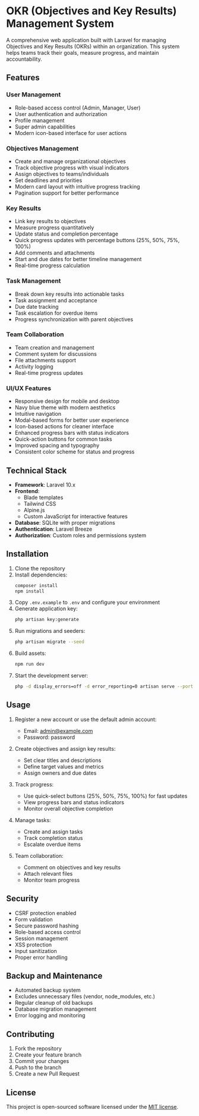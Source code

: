 # OKR (Objectives and Key Results) Management System

A comprehensive web application built with Laravel for managing Objectives and Key Results (OKRs) within an organization. This system helps teams track their goals, measure progress, and maintain accountability.

## Features

### User Management
- Role-based access control (Admin, Manager, User)
- User authentication and authorization
- Profile management
- Super admin capabilities
- Modern icon-based interface for user actions

### Objectives Management
- Create and manage organizational objectives
- Track objective progress with visual indicators
- Assign objectives to teams/individuals
- Set deadlines and priorities
- Modern card layout with intuitive progress tracking
- Pagination support for better performance

### Key Results
- Link key results to objectives
- Measure progress quantitatively
- Update status and completion percentage
- Quick progress updates with percentage buttons (25%, 50%, 75%, 100%)
- Add comments and attachments
- Start and due dates for better timeline management
- Real-time progress calculation

### Task Management
- Break down key results into actionable tasks
- Task assignment and acceptance
- Due date tracking
- Task escalation for overdue items
- Progress synchronization with parent objectives

### Team Collaboration
- Team creation and management
- Comment system for discussions
- File attachments support
- Activity logging
- Real-time progress updates

### UI/UX Features
- Responsive design for mobile and desktop
- Navy blue theme with modern aesthetics
- Intuitive navigation
- Modal-based forms for better user experience
- Icon-based actions for cleaner interface
- Enhanced progress bars with status indicators
- Quick-action buttons for common tasks
- Improved spacing and typography
- Consistent color scheme for status and progress

## Technical Stack

- **Framework**: Laravel 10.x
- **Frontend**: 
  - Blade templates
  - Tailwind CSS
  - Alpine.js
  - Custom JavaScript for interactive features
- **Database**: SQLite with proper migrations
- **Authentication**: Laravel Breeze
- **Authorization**: Custom roles and permissions system

## Installation

1. Clone the repository
2. Install dependencies:
   ```bash
   composer install
   npm install
   ```
3. Copy `.env.example` to `.env` and configure your environment
4. Generate application key:
   ```bash
   php artisan key:generate
   ```
5. Run migrations and seeders:
   ```bash
   php artisan migrate --seed
   ```
6. Build assets:
   ```bash
   npm run dev
   ```
7. Start the development server:
   ```bash
   php -d display_errors=off -d error_reporting=0 artisan serve --port=8080
   ```

## Usage

1. Register a new account or use the default admin account:
   - Email: admin@example.com
   - Password: password

2. Create objectives and assign key results:
   - Set clear titles and descriptions
   - Define target values and metrics
   - Assign owners and due dates

3. Track progress:
   - Use quick-select buttons (25%, 50%, 75%, 100%) for fast updates
   - View progress bars and status indicators
   - Monitor overall objective completion

4. Manage tasks:
   - Create and assign tasks
   - Track completion status
   - Escalate overdue items

5. Team collaboration:
   - Comment on objectives and key results
   - Attach relevant files
   - Monitor team progress

## Security

- CSRF protection enabled
- Form validation
- Secure password hashing
- Role-based access control
- Session management
- XSS protection
- Input sanitization
- Proper error handling

## Backup and Maintenance

- Automated backup system
- Excludes unnecessary files (vendor, node_modules, etc.)
- Regular cleanup of old backups
- Database migration management
- Error logging and monitoring

## Contributing

1. Fork the repository
2. Create your feature branch
3. Commit your changes
4. Push to the branch
5. Create a new Pull Request

## License

This project is open-sourced software licensed under the [MIT license](https://opensource.org/licenses/MIT).
